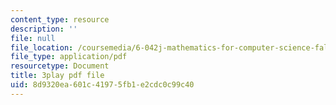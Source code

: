 ```yaml
---
content_type: resource
description: ''
file: null
file_location: /coursemedia/6-042j-mathematics-for-computer-science-fall-2010/8d9320ea601c41975fb1e2cdc0c99c40_gGlMSe7uEkA.pdf
file_type: application/pdf
resourcetype: Document
title: 3play pdf file
uid: 8d9320ea-601c-4197-5fb1-e2cdc0c99c40
---
```

